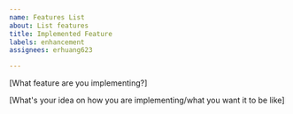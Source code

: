 ```yaml
---
name: Features List
about: List features
title: Implemented Feature
labels: enhancement
assignees: erhuang623

---
```


[What feature are you implementing?]



[What's your idea on how you are implementing/what you want it to be like]
